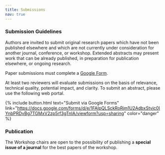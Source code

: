 ```yaml
---
title: Submissions
nav: true
---
```


### Submission Guidelines
Authors are invited to submit original research papers which have not been published elsewhere and which are not currently under consideration for another journal, conference, or workshop. Extended abstracts may present work that can be already published, in preparation for publication elsewhere, or ongoing research.

Paper submissions  must complete a [Google Form](https://docs.google.com/forms/d/e/1FAIpQLSckRoRjm1U2AdbxStvjc0IYnbPRDvBg7TGMxV2zp5rf3gTnIA/viewform?usp=sharing). 

At least two reviewers will evaluate submissions on the basis of relevance, technical quality, potential impact, and clarity. To submit an abstract, please use the following web portal.

{% include button.html text="Submit via Google Forms" link="https://docs.google.com/forms/d/e/1FAIpQLSckRoRjm1U2AdbxStvjc0IYnbPRDvBg7TGMxV2zp5rf3gTnIA/viewform?usp=sharing" color="danger" %}

### Publication

The Workshop chairs are open to the possibility of publishing a **special issue of a journal** for the best papers of the workshop.
